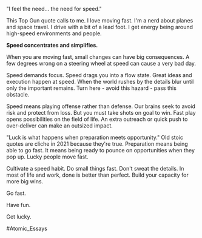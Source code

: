 "I feel the need... the need for speed."

This Top Gun quote calls to me. I love moving fast. I'm a nerd about planes and space travel. I drive with a bit of a lead foot. I get energy being around high-speed environments and people.

**Speed concentrates and simplifies.**

When you are moving fast, small changes can have big consequences. A few degrees wrong on a steering wheel at speed can cause a very bad day.

Speed demands focus. Speed drags you into a flow state. Great ideas and execution happen at speed. When the world rushes by the details blur until only the important remains. Turn here - avoid this hazard - pass this obstacle.

Speed means playing offense rather than defense. Our brains seek to avoid risk and protect from loss. But you must take shots on goal to win. Fast play opens possibilities on the field of life. An extra outreach or quick push to over-deliver can make an outsized impact.

"Luck is what happens when preparation meets opportunity." Old stoic quotes are cliche in 2021 because they're true. Preparation means being able to go fast. It means being ready to pounce on opportunities when they pop up. Lucky people move fast.

Cultivate a speed habit. Do small things fast. Don't sweat the details. In most of life and work, done is better than perfect. Build your capacity for more big wins.

Go fast.

Have fun.

Get lucky.

#Atomic_Essays
